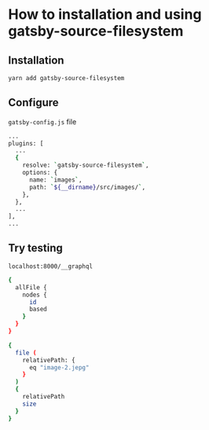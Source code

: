 # How to installation and using gatsby-source-filesystem

## Installation

```bash
yarn add gatsby-source-filesystem
```

## Configure

`gatsby-config.js` file

```bash
...
plugins: [
  ...
  {
    resolve: `gatsby-source-filesystem`,
    options: {
      name: `images`,
      path: `${__dirname}/src/images/`,
    },
  },
  ...
],
...
```

## Try testing

`localhost:8000/__graphql`

```bash
{
  allFile {
    nodes {
      id
      based
    }
  }
}
```

```bash
{
  file (
    relativePath: {
      eq "image-2.jepg"
    }
  )
  {
    relativePath
    size
  }
}
```
